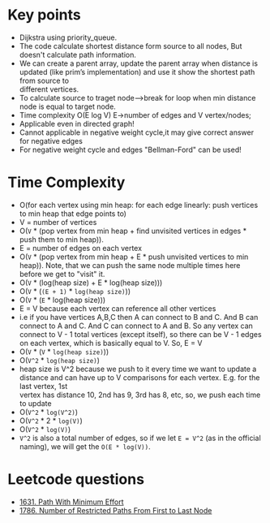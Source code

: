 # Key points
* Dijkstra using priority_queue.
* The code calculate shortest distance form source to all nodes,
   But doesn't calculate path information.
* We can create a parent array, update the parent array when distance is updated (like prim’s implementation) and use it show the shortest path from source to       
  different vertices.
* To calculate source to traget node-->break for loop when min distance node is equal to target node.
* Time complexity O(E log V) E->number of edges and V vertex/nodes;
* Applicable even in directed graph!
* Cannot applicable in negative weight cycle,it may give correct answer for negative edges
* For negative weight cycle and edges "Bellman-Ford" can be used!


# Time Complexity
* O(for each vertex using min heap: for each edge linearly: push vertices to min heap that edge points to)
* V = number of vertices
* O(`V` * (pop vertex from min heap + find unvisited vertices in edges * push them to min heap)).
* E = number of edges on each vertex
* O(`V` * (pop vertex from min heap + E * push unvisited vertices to min heap)). Note, that we can push the same node multiple times here before we get to "visit" it.
* O(`V` * (log(heap size) + E * log(heap size)))
* O(`V` * (`(E + 1)` * `log(heap size)`))
* O(`V` * (`E` * log(heap size)))
* E = V because each vertex can reference all other vertices
* i.e if you have vertices A,B,C then A can connect to B and C. And B can connect to A and C. And C can connect to A and B. So any vertex can connect to V - 1 total
 vertices (except itself), so there can be V - 1 edges on each vertex, which is basically equal to V. So, E = V 
* O(`V` * (`V` * `log(heap size)`))
* O(`V^2` * `log(heap size)`)
* heap size is V^2 because we push to it every time we want to update a distance and can have up to V comparisons for each vertex. E.g. for the last vertex, 1st  
     vertex has distance 10, 2nd has 9, 3rd has 8, etc, so, we push each time to update
* O(`V^2` * `log(V^2)`)
* O(`V^2` * 2 * `log(V)`)
* O(`V^2` * `log(V)`)
* `V^2` is also a total number of edges, so if we let `E = V^2` (as in the official naming), we will get the `O(E * log(V))`.

# Leetcode questions
* [1631. Path With Minimum Effort](https://leetcode.com/problems/path-with-minimum-effort/)
* [1786. Number of Restricted Paths From First to Last Node](https://leetcode.com/contest/weekly-contest-231/problems/number-of-restricted-paths-from-first-to-last-node/)

